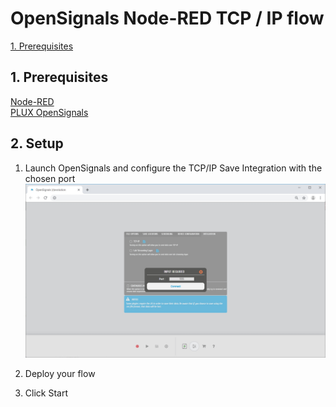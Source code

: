 # OpenSignals Node-RED TCP / IP flow

[1. Prerequisites](#req)  

##  1. Prerequisites <a name="req"></a>
[Node-RED](https://nodered.org/)  
[PLUX OpenSignals](https://bitalino.com/en/software)  

##  2. Setup <a name="set"></a>
1. Launch OpenSignals and configure the TCP/IP Save Integration with the chosen port
![OS_TCP Setup](/img/OS_TCP.jpg "OpenSignals TCP Configuration")

2. Deploy your flow
3. Click Start
